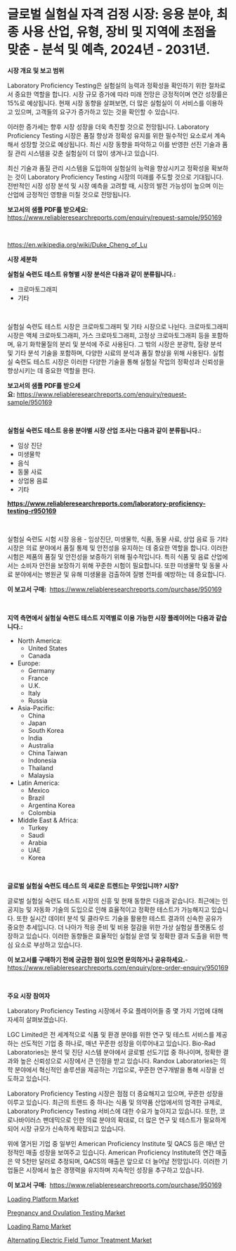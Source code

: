 <p><h1>글로벌 실험실 자격 검정 시장: 응용 분야, 최종 사용 산업, 유형, 장비 및 지역에 초점을 맞춘 - 분석 및 예측, 2024년 - 2031년.</h1></p><p><strong>시장 개요 및 보고 범위</strong></p>
<p><p>Laboratory Proficiency Testing은 실험실의 능력과 정확성을 확인하기 위한 절차로서 중요한 역할을 합니다. 시장 규모 증가에 따라 미래 전망은 긍정적이며 연간 성장률은 15%로 예상됩니다. 현재 시장 동향을 살펴보면, 더 많은 실험실이 이 서비스를 이용하고 있으며, 고객들의 요구가 증가하고 있는 것을 확인할 수 있습니다.</p><p>이러한 증가세는 향후 시장 성장을 더욱 촉진할 것으로 전망됩니다. Laboratory Proficiency Testing 시장은 품질 향상과 정확성 유지를 위한 필수적인 요소로서 계속해서 성장할 것으로 예상됩니다. 최신 시장 동향을 파악하고 이를 반영한 선진 기술과 품질 관리 시스템을 갖춘 실험실이 더 많이 생겨나고 있습니다.</p><p>최신 기술과 품질 관리 시스템을 도입하여 실험실의 능력을 향상시키고 정확성을 확보하는 것이 Laboratory Proficiency Testing 시장의 미래를 주도할 것으로 기대됩니다. 전반적인 시장 성장 분석 및 시장 예측을 고려할 때, 시장의 발전 가능성이 높으며 이는 산업에 긍정적인 영향을 미칠 것으로 전망됩니다.</p></p>
<p><strong>보고서의 샘플 PDF를 받으세요:</strong> <a href="https://www.reliableresearchreports.com/enquiry/request-sample/950169">https://www.reliableresearchreports.com/enquiry/request-sample/950169</a></p>
<p>&nbsp;</p>
<p><a href="https://en.wikipedia.org/wiki/Duke_Cheng_of_Lu">https://en.wikipedia.org/wiki/Duke_Cheng_of_Lu</a></p>
<p><strong>시장 세분화</strong></p>
<p><strong>실험실 숙련도 테스트 유형별 시장 분석은 다음과 같이 분류됩니다.:</strong></p>
<p><ul><li>크로마토그래피</li><li>기타</li></ul></p>
<p>&nbsp;</p>
<p><p>실험실 숙련도 테스트 시장은 크로마토그래피 및 기타 시장으로 나뉜다. 크로마토그래피 시장은 액체 크로마토그래피, 가스 크로마토그래피, 고정상 크로마토그래피 등을 포함하며, 유기 화학물질의 분리 및 분석에 주로 사용된다. 그 밖의 시장은 분광학, 질량 분석 및 기타 분석 기술을 포함하며, 다양한 시료의 분석과 품질 향상을 위해 사용된다. 실험실 숙련도 테스트 시장은 이러한 다양한 기술을 통해 실험실 작업의 정확성과 신뢰성을 향상시키는 데 중요한 역할을 한다.</p></p>
<p><strong>보고서의 샘플 PDF를 받으세요:</strong>&nbsp;<a href="https://www.reliableresearchreports.com/enquiry/request-sample/950169">https://www.reliableresearchreports.com/enquiry/request-sample/950169</a></p>
<p>&nbsp;</p>
<p><strong> 실험실 숙련도 테스트 응용 분야별 시장 산업 조사는 다음과 같이 분류됩니다.:</strong></p>
<p><ul><li>임상 진단</li><li>미생물학</li><li>음식</li><li>동물 사료</li><li>상업용 음료</li><li>기타</li></ul></p>
<p><strong><a href="https://www.reliableresearchreports.com/laboratory-proficiency-testing-r950169">https://www.reliableresearchreports.com/laboratory-proficiency-testing-r950169</a></strong></p>
<p>&nbsp;</p>
<p><p>실험실 숙련도 시험 시장 응용 - 임상진단, 미생물학, 식품, 동물 사료, 상업 음료 등 기타 시장은 의료 분야에서 품질 통제 및 안전성을 유지하는 데 중요한 역할을 합니다. 이러한 시험은 제품의 품질 및 안전성을 보증하기 위해 필수적입니다. 특히 식품 및 음료 산업에서는 소비자 안전을 보장하기 위해 꾸준한 시험이 필요합니다. 또한 미생물학 및 동물 사료 분야에서는 병원균 및 유해 미생물을 검출하여 질병 전파를 예방하는 데 중요합니다.</p></p>
<p><strong>이 보고서 구매:</strong>&nbsp; <a href="https://www.reliableresearchreports.com/purchase/950169">https://www.reliableresearchreports.com/purchase/950169</a></p>
<p>&nbsp;</p>
<p><strong>지역 측면에서 실험실 숙련도 테스트 지역별로 이용 가능한 시장 플레이어는 다음과 같습니다.:</strong></p>
<p><ul>
    <li>
        North America:
        <ul>
            <li>United States</li>
            <li>Canada</li>
        </ul>
    </li>
    <li>
        Europe:
        <ul>
            <li>Germany</li>
            <li>France</li>
            <li>U.K.</li>
            <li>Italy</li>
            <li>Russia</li>
        </ul>
    </li>
    <li>
        Asia-Pacific:
        <ul>
            <li>China</li>
            <li>Japan</li>
            <li>South Korea</li>
            <li>India</li>
            <li>Australia</li>
            <li>China Taiwan</li>
            <li>Indonesia</li>
            <li>Thailand</li>
            <li>Malaysia</li>
        </ul>
    </li>
    <li>
        Latin America:
        <ul>
            <li>Mexico</li>
            <li>Brazil</li>
            <li>Argentina Korea</li>
            <li>Colombia</li>
        </ul>
    </li>
    <li>
        Middle East & Africa:
        <ul>
            <li>Turkey</li>
            <li>Saudi</li>
            <li>Arabia</li>
            <li>UAE</li>
            <li>Korea</li>
        </ul>
    </li>
    </ul></p>
<p>&nbsp;</p>
<p><strong>글로벌 실험실 숙련도 테스트 의 새로운 트렌드는 무엇입니까? 시장?</strong></p>
<p><p>글로벌 실험실 숙련도 테스트 시장의 신흥 및 현재 동향은 다음과 같습니다. 최근에는 인공지능 및 자동화 기술의 도입으로 인해 효율적이고 정확한 테스트가 가능해지고 있습니다. 또한 실시간 데이터 분석 및 클라우드 기술을 활용한 테스트 결과의 신속한 공유가 중요한 추세입니다. 더 나아가 적응 준비 및 비용 절감을 위한 가상 실험실 플랫폼도 성장하고 있습니다. 이러한 동향들은 효율적인 실험실 운영 및 정확한 결과 도출을 위한 핵심 요소로 부상하고 있습니다.</p></p>
<p><strong>이 보고서를 구매하기 전에 궁금한 점이 있으면 문의하거나 공유하세요.</strong>- <a href="https://www.reliableresearchreports.com/enquiry/pre-order-enquiry/950169">https://www.reliableresearchreports.com/enquiry/pre-order-enquiry/950169</a></p>
<p>&nbsp;</p>
<p><strong>주요 시장 참여자</strong></p>
<p><p>Laboratory Proficiency Testing 시장에서 주요 플레이어들 중 몇 가지 기업에 대해 자세히 살펴보겠습니다. </p><p>LGC Limited은 전 세계적으로 식품 및 환경 분야를 위한 연구 및 테스트 서비스를 제공하는 선도적인 기업 중 하나로, 매년 꾸준한 성장을 이루어내고 있습니다. Bio-Rad Laboratories는 분석 및 진단 시스템 분야에서 글로벌 선도기업 중 하나이며, 정확한 결과와 높은 신뢰성으로 시장에서 큰 인정을 받고 있습니다. Randox Laboratories는 의학 분야에서 혁신적인 솔루션을 제공하는 기업으로, 꾸준한 연구개발을 통해 시장을 선도하고 있습니다.</p><p>Laboratory Proficiency Testing 시장은 점점 더 중요해지고 있으며, 꾸준한 성장을 이루고 있습니다. 최근의 트렌드 중 하나는 식품 및 의약품 산업에서의 엄격한 규제로, Laboratory Proficiency Testing 서비스에 대한 수요가 높아지고 있습니다. 또한, 코로나바이러스 팬데믹으로 인한 의료 분야의 확대로, 더 많은 연구 및 테스트가 필요하게 되어 시장 규모가 신속하게 확장되고 있습니다.</p><p>위에 열거된 기업 중 일부인 American Proficiency Institute 및 QACS 등은 매년 안정적인 매출 성장을 보여주고 있습니다. American Proficiency Institute의 연간 매출은 약 5천만 달러로 추정되며, QACS의 매출은 앞으로 더 늘어날 전망입니다. 이러한 기업들은 시장에서 높은 경쟁력을 유지하며 지속적인 성장을 추구하고 있습니다.</p></p>
<p><strong>이 보고서 구매:</strong>&nbsp;&nbsp;<a href="https://www.reliableresearchreports.com/purchase/950169">https://www.reliableresearchreports.com/purchase/950169</a></p>
<p><p><a href="https://github.com/erickahgreen002024/Market-Research-Report-List-1/blob/main/loading-platform-market.md">Loading Platform Market</a></p><p><a href="https://issuu.com/reportprime-2/docs/pregnancy-and-ovulation-testing-market-size-2030.p">Pregnancy and Ovulation Testing Market</a></p><p><a href="https://github.com/violawzepeda0462024/Market-Research-Report-List-1/blob/main/loading-ramp-market.md">Loading Ramp Market</a></p><p><a href="https://issuu.com/reportprime-2/docs/alternating-electric-field-tumor-treatment-market-">Alternating Electric Field Tumor Treatment Market</a></p></p>
